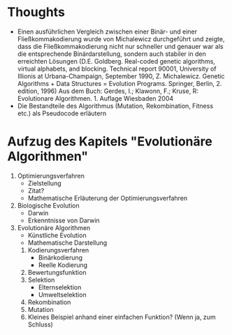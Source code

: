 # Thoughts
- Einen ausführlichen Vergleich zwischen einer Binär- und einer Fließkommakodierung  wurde von Michalewicz durchgeführt 
und zeigte, dass die Fließkommakodierung nicht nur schneller und genauer war als die entsprechende Binärdarstellung, 
sondern auch stabiler in den erreichten Lösungen 
(D.E. Goldberg. Real-coded genetic algorithms, virtual alphabets, and blocking. Technical report 90001, University of Illionis at Urbana-Champaign, September 1990, 
Z. Michalewicz. Genetic Algorithms + Data Structures = Evolution Programs. Springer, Berlin, 2. edition, 1996) 
Aus dem Buch: Gerdes, I.; Klawonn, F.; Kruse, R: Evolutionare Algorithmen. 1. Auflage Wiesbaden 2004
- Die Bestandteile des Algorithmus (Mutation, Rekombination, Fitness etc.) als Pseudocode erläutern

# Aufzug des Kapitels "Evolutionäre Algorithmen"
1. Optimierungsverfahren
    - Zielstellung
    - Zitat?
    - Mathematische Erläuterung der Optimierungsverfahren
2. Biologische Evolution
    - Darwin
    - Erkenntnisse von Darwin
3. Evolutionäre Algorithmen
    - Künstliche Evolution
    - Mathematische Darstellung
    1. Kodierungsverfahren
        - Binärkodierung
        - Reelle Kodierung
    2. Bewertungsfunktion
    3. Selektion
        - Elternselektion
        - Umweltselektion
    4. Rekombination
    5. Mutation
    6. Kleines Beispiel anhand einer einfachen Funktion? (Wenn ja, zum Schluss)